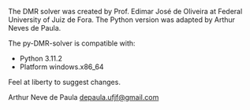 The DMR solver was created by Prof. Edimar José de Oliveira at Federal University of Juiz de Fora.
The Python version was adapted by Arthur Neves de Paula.

The py-DMR-solver is compatible with:
- Python 3.11.2
- Platform windows.x86_64

Feel at liberty to suggest changes.

Arthur Neve de Paula
depaula.ufjf@gmail.com
